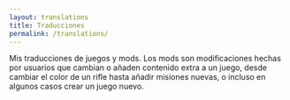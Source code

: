 ```yaml
---
layout: translations
title: Traducciones
permalink: /translations/
---
```


Mis traducciones de juegos y mods. Los mods son modificaciones hechas por usuarios que cambian o añaden contenido extra a un juego, desde cambiar el color de un rifle hasta añadir misiones nuevas, o incluso en algunos casos crear un juego nuevo.

